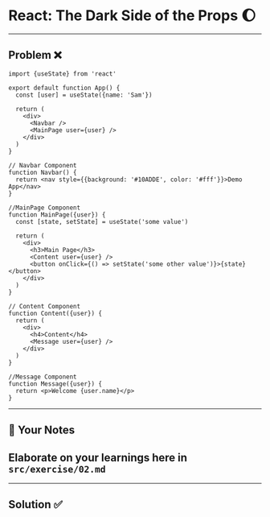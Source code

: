 # React: The Dark Side of the Props 🌔

---

## Problem ❌

```tsx
import {useState} from 'react'

export default function App() {
  const [user] = useState({name: 'Sam'})

  return (
    <div>
      <Navbar />
      <MainPage user={user} />
    </div>
  )
}

// Navbar Component
function Navbar() {
  return <nav style={{background: '#10ADDE', color: '#fff'}}>Demo App</nav>
}

//MainPage Component
function MainPage({user}) {
  const [state, setState] = useState('some value')

  return (
    <div>
      <h3>Main Page</h3>
      <Content user={user} />
      <button onClick={() => setState('some other value')}>{state}</button>
    </div>
  )
}

// Content Component
function Content({user}) {
  return (
    <div>
      <h4>Content</h4>
      <Message user={user} />
    </div>
  )
}

//Message Component
function Message({user}) {
  return <p>Welcome {user.name}</p>
}
```

---

## 📝 Your Notes

## Elaborate on your learnings here in `src/exercise/02.md`

---

## Solution ✅

```tsx

```
